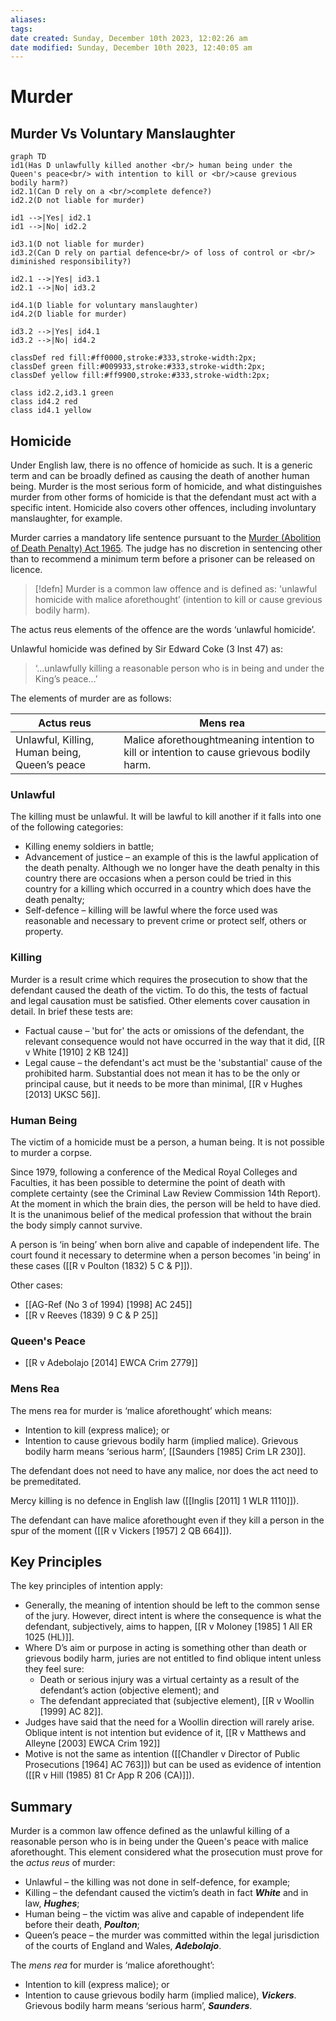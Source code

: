 ```yaml
---
aliases: 
tags: 
date created: Sunday, December 10th 2023, 12:02:26 am
date modified: Sunday, December 10th 2023, 12:40:05 am
---
```


# Murder

## Murder Vs Voluntary Manslaughter

```mermaid
graph TD
id1(Has D unlawfully killed another <br/> human being under the Queen's peace<br/> with intention to kill or <br/>cause grevious bodily harm?)
id2.1(Can D rely on a <br/>complete defence?)
id2.2(D not liable for murder)

id1 -->|Yes| id2.1
id1 -->|No| id2.2

id3.1(D not liable for murder)
id3.2(Can D rely on partial defence<br/> of loss of control or <br/> diminished responsibility?)

id2.1 -->|Yes| id3.1
id2.1 -->|No| id3.2

id4.1(D liable for voluntary manslaughter)
id4.2(D liable for murder)

id3.2 -->|Yes| id4.1
id3.2 -->|No| id4.2

classDef red fill:#ff0000,stroke:#333,stroke-width:2px;
classDef green fill:#009933,stroke:#333,stroke-width:2px;
classDef yellow fill:#ff9900,stroke:#333,stroke-width:2px;

class id2.2,id3.1 green
class id4.2 red
class id4.1 yellow
```

## Homicide

Under English law, there is no offence of homicide as such. It is a generic term and can be broadly defined as causing the death of another human being. Murder is the most serious form of homicide, and what distinguishes murder from other forms of homicide is that the defendant must act with a specific intent. Homicide also covers other offences, including involuntary manslaughter, for example.

Murder carries a mandatory life sentence pursuant to the [Murder (Abolition of Death Penalty) Act 1965](https://www.legislation.gov.uk/ukpga/1965/71/contents). The judge has no discretion in sentencing other than to recommend a minimum term before a prisoner can be released on licence.

> [!defn]
> Murder is a common law offence and is defined as: 'unlawful homicide with malice aforethought’ (intention to kill or cause grevious bodily harm).

The actus reus elements of the offence are the words ‘unlawful homicide’.

Unlawful homicide was defined by Sir Edward Coke (3 Inst 47) as:

> ‘…unlawfully killing a reasonable person who is in being and under the King’s peace…’

The elements of murder are as follows:

| Actus reus                                    | Mens rea |
| --------------------------------------------- | -------- |
| Unlawful, Killing, Human being, Queen’s peace | Malice aforethoughtmeaning intention to kill or intention to cause grievous bodily harm.         |

### Unlawful

The killing must be unlawful. It will be lawful to kill another if it falls into one of the following categories:

- Killing enemy soldiers in battle;
- Advancement of justice – an example of this is the lawful application of the death penalty. Although we no longer have the death penalty in this country there are occasions when a person could be tried in this country for a killing which occurred in a country which does have the death penalty;
- Self-defence – killing will be lawful where the force used was reasonable and necessary to prevent crime or protect self, others or property.

### Killing

Murder is a result crime which requires the prosecution to show that the defendant caused the death of the victim. To do this, the tests of factual and legal causation must be satisfied. Other elements cover causation in detail. In brief these tests are:

- Factual cause – 'but for' the acts or omissions of the defendant, the relevant consequence would not have occurred in the way that it did, [[R v White [1910] 2 KB 124]]
- Legal cause – the defendant's act must be the 'substantial' cause of the prohibited harm. Substantial does not mean it has to be the only or principal cause, but it needs to be more than minimal, [[R v Hughes [2013] UKSC 56]].

### Human Being

The victim of a homicide must be a person, a human being. It is not possible to murder a corpse.

Since 1979, following a conference of the Medical Royal Colleges and Faculties, it has been possible to determine the point of death with complete certainty (see the Criminal Law Review Commission 14th Report). At the moment in which the brain dies, the person will be held to have died. It is the unanimous belief of the medical profession that without the brain the body simply cannot survive.

A person is ‘in being’ when born alive and capable of independent life. The court found it necessary to determine when a person becomes 'in being’ in these cases ([[R v Poulton (1832) 5 C & P]]).

Other cases:

- [[AG-Ref (No 3 of 1994) [1998] AC 245]]
- [[R v Reeves (1839) 9 C & P 25]]

### Queen's Peace

- [[R v Adebolajo [2014] EWCA Crim 2779]]

### Mens Rea

The mens rea for murder is ‘malice aforethought’ which means:

- Intention to kill (express malice); or
- Intention to cause grievous bodily harm (implied malice). Grievous bodily harm means ‘serious harm’, [[Saunders [1985] Crim LR 230]].

The defendant does not need to have any malice, nor does the act need to be premeditated.

Mercy killing is no defence in English law ([[Inglis [2011] 1 WLR 1110]]).

The defendant can have malice aforethought even if they kill a person in the spur of the moment ([[R v Vickers [1957] 2 QB 664]]).

## Key Principles

The key principles of intention apply:

- Generally, the meaning of intention should be left to the common sense of the jury. However, direct intent is where the consequence is what the defendant, subjectively, aims to happen, [[R v Moloney [1985] 1 All ER 1025 (HL)]].
- Where D’s aim or purpose in acting is something other than death or grievous bodily harm, juries are not entitled to find oblique intent unless they feel sure:
	- Death or serious injury was a virtual certainty as a result of the defendant’s action (objective element); and
	- The defendant appreciated that (subjective element), [[R v Woollin [1999] AC 82]].
- Judges have said that the need for a Woollin direction will rarely arise. Oblique intent is not intention but evidence of it, [[R v Matthews and Alleyne [2003] EWCA Crim 192]]
- Motive is not the same as intention ([[Chandler v Director of Public Prosecutions [1964] AC 763]]) but can be used as evidence of intention ([[R v Hill (1985) 81 Cr App R 206 (CA)]]).

## Summary

Murder is a common law offence defined as the unlawful killing of a reasonable person who is in being under the Queen's peace with malice aforethought. This element considered what the prosecution must prove for the _actus reus_ of murder:

- Unlawful – the killing was not done in self-defence, for example;
- Killing – the defendant caused the victim’s death in fact **_White_** and in law, **_Hughes_**;
- Human being – the victim was alive and capable of independent life before their death, **_Poulton_**;
- Queen’s peace – the murder was committed within the legal jurisdiction of the courts of England and Wales, **_Adebolajo_**.

The _mens rea_ for murder is ‘malice aforethought’:

- Intention to kill (express malice); or
- Intention to cause grievous bodily harm (implied malice), **_Vickers_**. Grievous bodily harm means ‘serious harm’, **_Saunders_**.
